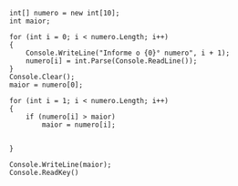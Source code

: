 
            int[] numero = new int[10];
            int maior;

            for (int i = 0; i < numero.Length; i++)
            {
                Console.WriteLine("Informe o {0}° numero", i + 1);
                numero[i] = int.Parse(Console.ReadLine());
            }
            Console.Clear();
            maior = numero[0];

            for (int i = 1; i < numero.Length; i++)
            {
                if (numero[i] > maior)
                    maior = numero[i];


            }

            Console.WriteLine(maior);
            Console.ReadKey()
